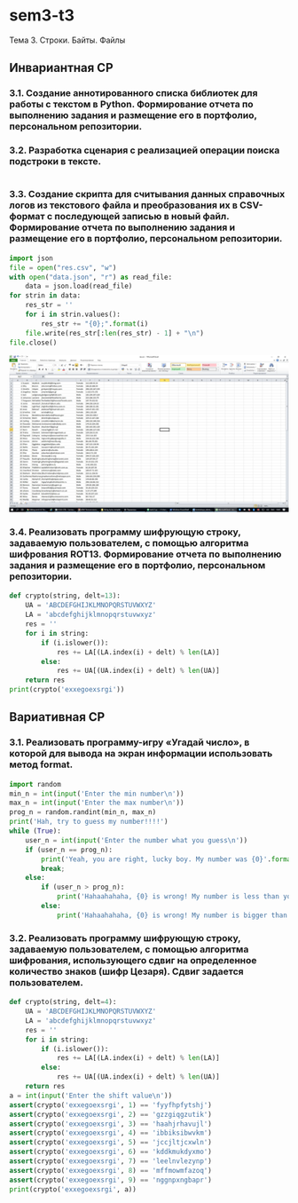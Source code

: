 # sem3-t3
Тема 3. Строки. Байты. Файлы
## Инвариантная СР
### 3.1. Создание аннотированного списка библиотек для работы с текстом в Python. Формирование отчета по выполнению задания и размещение его в портфолио, персональном репозитории. 
### 3.2. Разработка сценария с реализацией операции поиска подстроки в тексте.
```python
```
### 3.3. Создание скрипта для считывания данных справочных логов из текстового файла и преобразования их в CSV-формат с последующей записью в новый файл. Формирование отчета по выполнению задания и размещение его в портфолио, персональном репозитории.
```python
import json
file = open("res.csv", "w")
with open("data.json", "r") as read_file:
    data = json.load(read_file)
for strin in data:
    res_str = ''
    for i in strin.values():
        res_str += "{0};".format(i)
    file.write(res_str[:len(res_str) - 1] + "\n")
file.close()
```
![Результат](https://github.com/python-basic/sem3-t3-TsirulikIvan/blob/master/yrIoPg8r17E.jpg)

### 3.4. Реализовать программу шифрующую строку, задаваемую пользователем, с помощью алгоритма шифрования ROT13. Формирование отчета по выполнению задания и размещение его в портфолио, персональном репозитории.
```python
def crypto(string, delt=13):
    UA = 'ABCDEFGHIJKLMNOPQRSTUVWXYZ'
    LA = 'abcdefghijklmnopqrstuvwxyz'
    res = ''
    for i in string:
        if (i.islower()):
            res += LA[(LA.index(i) + delt) % len(LA)]
        else:
            res += UA[(UA.index(i) + delt) % len(UA)]
    return res
print(crypto('exxegoexsrgi'))
```
## Вариативная СР
### 3.1. Реализовать программу-игру «Угадай число», в которой для вывода на экран информации использовать метод format. 
```python
import random
min_n = int(input('Enter the min number\n'))
max_n = int(input('Enter the max number\n'))
prog_n = random.randint(min_n, max_n)
print('Hah, try to guess my number!!!!')
while (True):
    user_n = int(input('Enter the number what you guess\n'))
    if (user_n == prog_n):
        print('Yeah, you are right, lucky boy. My number was {0}'.format(user_n))
        break;
    else:
        if (user_n > prog_n):
            print('Hahaahahaha, {0} is wrong! My number is less than yours'.format(user_n))
        else:
            print('Hahaahahaha, {0} is wrong! My number is bigger than yours'.format(user_n))
```
### 3.2. Реализовать программу шифрующую строку, задаваемую пользователем, с помощью алгоритма шифрования, использующего сдвиг на определенное количество знаков (шифр Цезаря). Сдвиг задается пользователем.
```python
def crypto(string, delt=4):
    UA = 'ABCDEFGHIJKLMNOPQRSTUVWXYZ'
    LA = 'abcdefghijklmnopqrstuvwxyz'
    res = ''
    for i in string:
        if (i.islower()):
            res += LA[(LA.index(i) + delt) % len(LA)]
        else:
            res += UA[(UA.index(i) + delt) % len(UA)]
    return res
a = int(input('Enter the shift value\n'))
assert(crypto('exxegoexsrgi', 1) == 'fyyfhpfytshj')
assert(crypto('exxegoexsrgi', 2) == 'gzzgiqgzutik')
assert(crypto('exxegoexsrgi', 3) == 'haahjrhavujl')
assert(crypto('exxegoexsrgi', 4) == 'ibbiksibwvkm')
assert(crypto('exxegoexsrgi', 5) == 'jccjltjcxwln')
assert(crypto('exxegoexsrgi', 6) == 'kddkmukdyxmo')
assert(crypto('exxegoexsrgi', 7) == 'leelnvlezynp')
assert(crypto('exxegoexsrgi', 8) == 'mffmowmfazoq')
assert(crypto('exxegoexsrgi', 9) == 'nggnpxngbapr')
print(crypto('exxegoexsrgi', a))
```
